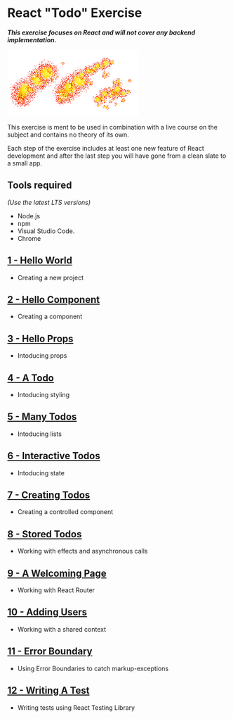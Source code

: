 # React "Todo" Exercise

***This exercise focuses on React and will not cover any backend implementation.***

![sparks](images/sparks.png)

This exercise is ment to be used in combination with a live course on the subject and contains no theory of its own.

Each step of the exercise includes at least one new feature of React development and after the last step you will have gone from a clean slate to a small app.

## Tools required
*(Use the latest LTS versions)*
- Node.js
- npm
- Visual Studio Code.
- Chrome

## [1 - Hello World](1%20-%20Hello%20World)

* Creating a new project

## [2 - Hello Component](2%20-%20Hello%20Component)

* Creating a component
 
## [3 - Hello Props](3%20-%20Hello%20Props)

* Intoducing props
 
## [4 - A Todo](4%20-%20A%20Todo)

* Intoducing styling
 
## [5 - Many Todos](5%20-%20Many%20Todos)

* Intoducing lists

## [6 - Interactive Todos](6%20-%20Interactive%20Todos)

* Intoducing state

## [7 - Creating Todos](7%20-%20Creating%20Todos)

* Creating a controlled component

## [8 - Stored Todos](8%20-%20Stored%20Todos)

* Working with effects and asynchronous calls

## [9 - A Welcoming Page](9%20-%20A%20Welcoming%20Page)

* Working with React Router

## [10 - Adding Users](10%20-%20Adding%20Users)

* Working with a shared context

## [11 - Error Boundary](11%20-%20Error%20Boundary)

* Using Error Boundaries to catch markup-exceptions

## [12 - Writing A Test](12%20-%20Writing%20A%20Test)

* Writing tests using React Testing Library